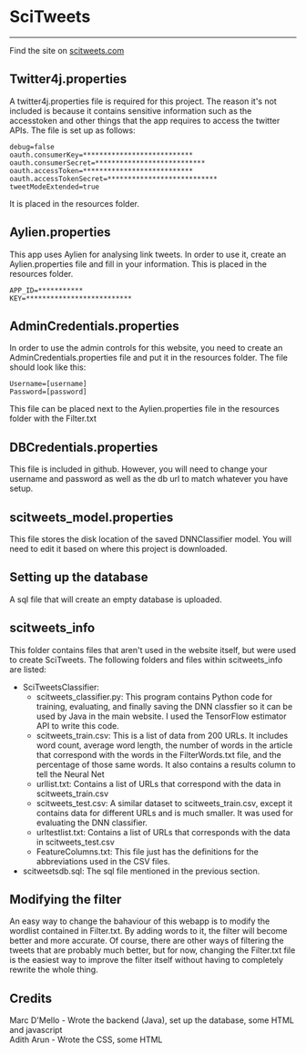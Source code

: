 # SciTweets
------------
Find the site on <a href="http://www.scitweets.com">scitweets.com</a>

## Twitter4j.properties
A twitter4j.properties file is required for this project. The reason it's not included is because it contains sensitive information such as the accesstoken and other things that the app requires to access the twitter APIs. The file is set up as follows:
```
debug=false
oauth.consumerKey=***************************
oauth.consumerSecret=***************************
oauth.accessToken=***************************
oauth.accessTokenSecret=***************************
tweetModeExtended=true
```
It is placed in the resources folder.

## Aylien.properties
This app uses Aylien for analysing link tweets. In order to use it, create an Aylien.properties file and fill in your information. This is placed in the resources folder.
```
APP_ID=***********
KEY=**************************
```

## AdminCredentials.properties
In order to use the admin controls for this website, you need to create an AdminCredentials.properties file and put it in the resources folder. The file should look like this:
```
Username=[username]
Password=[password]
```
This file can be placed next to the Aylien.properties file in the resources folder with the Filter.txt

## DBCredentials.properties
This file is included in github. However, you will need to change your username and password as well as the db url to match whatever you have setup.

## scitweets_model.properties
This file stores the disk location of the saved DNNClassifier model. You will need to edit it based on where this project is downloaded.

## Setting up the database
A sql file that will create an empty database is uploaded. 

## scitweets_info
This folder contains files that aren't used in the website itself, but were used to create SciTweets. The following folders and files within scitweets_info are listed:
  * SciTweetsClassifier:
    * scitweets_classifier.py: This program contains Python code for training, evaluating, and finally saving the DNN classfier so it can be used by Java in the main website. I used the TensorFlow estimator API to write this code.
    * scitweets_train.csv: This is a list of data from 200 URLs. It includes word count, average word length, the number of words in the article that correspond with the words in the FilterWords.txt file, and the percentage of those same words. It also contains a results column to tell the Neural Net 
    * urllist.txt: Contains a list of URLs that correspond with the data in scitweets_train.csv
    * scitweets_test.csv: A similar dataset to scitweets_train.csv, except it contains data for different URLs and is much smaller. It was used for evaluating the DNN classifier.
    * urltestlist.txt: Contains a list of URLs that corresponds with the data in scitweets_test.csv
    * FeatureColumns.txt: This file just has the definitions for the abbreviations used in the CSV files.
  * scitweetsdb.sql: The sql file mentioned in the previous section.

## Modifying the filter
An easy way to change the bahaviour of this webapp is to modify the wordlist contained in Filter.txt. By adding words to it, the filter will become better and more accurate. Of course, there are other ways of filtering the tweets that are probably much better, but for now, changing the Filter.txt file is the easiest way to improve the filter itself without having to completely rewrite the whole thing.

## Credits
Marc D'Mello - Wrote the backend (Java), set up the database, some HTML and javascript <br/>
Adith Arun - Wrote the CSS, some HTML
